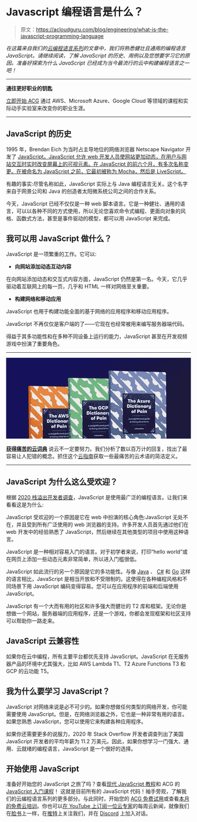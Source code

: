 # Javascript 编程语言是什么？

> 原文：<https://acloudguru.com/blog/engineering/what-is-the-javascript-programming-language>

*在这篇来自我们的[云编程语言系列](https://learn.acloud.guru/series/programming-languages-for-the-cloud)的文章中，我们将熟悉健壮且通用的编程语言 JavaScript。请继续阅读，了解 JavaScript 的历史、用例以及您想要学习它的原因。准备好探索为什么 JavaScript 已经成为当今最流行的云中构建编程语言之一吧！*

* * *

**通往更好职业的钥匙**

[立即开始 ACG](https://acloudguru.com/pricing) 通过 AWS、Microsoft Azure、Google Cloud 等领域的课程和实际动手实验室来改变你的职业生涯。

* * *

## **JavaScript 的历史**

1995 年，Brendan Eich 为当时占主导地位的网络浏览器 Netscape Navigator 开发了 [JavaScript。JavaScript 允许 web 开发人员使网站更加动态，在用户与网站交互时实时改变屏幕上的可视元素。在 JavaScript 的前六个月，有多次名称变更。在被命名为 JavaScript 之前，它最初被称为 Mocha，然后是 LiveScript。](https://auth0.com/blog/a-brief-history-of-javascript/)

有趣的事实:尽管名称如此，JavaScript 实际上与 Java 编程语言无关。这个名字来自于网景公司和 Java 的创造者太阳微系统公司之间的合作关系。

今天，JavaScript 已经不仅仅是一种 web 脚本语言。它是一种健壮、通用的语言，可以以各种不同的方式使用，所以无论您喜欢命令式编程、更面向对象的风格、函数式方法，甚至是事件驱动的模型，都可以用 JavaScript 来完成。

## **我可以用 JavaScript 做什么？**

JavaScript 是一项繁重的工作。它可以:

*   **向网站添加动态互动内容**

在向网站添加动态和交互式内容方面，JavaScript 仍然是第一名。今天，它几乎驱动着互联网上的每一页，几乎和 HTML 一样对网络至关重要。

*   **构建网络和移动应用**

JavaScript 也用于构建功能全面的基于网络的应用程序和移动应用程序。

JavaScript 不再仅仅是客户端的了——它现在也经常被用来编写服务器端代码。

得益于其多功能性和在多种不同设备上运行的能力，JavaScript 甚至在开发视频游戏中扮演了重要角色。

* * *

[![Complete guide to the Cloud and Dictionary ](img/93ebf63b88ab7fbd48705a01952ba688.png)](https://get.acloudguru.com/cloud-dictionary-of-pain)

[**获得痛苦的云词典**](https://get.acloudguru.com/cloud-dictionary-of-pain)
说云不一定要努力。我们分析了数以百万计的回复，找出了最容易让人犯错的概念。抓住这个[云指南](https://get.acloudguru.com/cloud-dictionary-of-pain)获取一些最痛苦的云术语的简洁定义。

* * *

## **JavaScript 为什么这么受欢迎？**

根据 [2020 栈溢出开发者调查](https://insights.stackoverflow.com/survey/2020)，JavaScript 是使用最广泛的编程语言。让我们来看看这是为什么:

JavaScript 受欢迎的一个原因是它在 web 中扮演的核心角色:JavaScript 无处不在，并且受到所有广泛使用的 web 浏览器的支持。许多开发人员首先通过他们在 web 开发中的经验熟悉了 JavaScript，然后继续在其他类型的项目中使用这种语言。

JavaScript 是一种相对容易入门的语言。对于初学者来说，打印“hello world”或在网页上添加一些动态元素非常简单，所以进入门槛很低。

JavaScript 如此流行的另一个原因是它的多功能性。与像 [Java](https://acloudguru.com/?p=120689) 、 [C#](https://acloudguru.com/?p=120703) 和 [Go](https://acloudguru.com/blog/engineering/what-is-go-an-intro-to-googles-go-programming-language-aka-golang) 这样的语言相比，JavaScript 是相当开放和不受限制的。这使得在各种编程风格和不同场景下用 JavaScript 编码变得容易。您可以在应用程序的前端和后端使用 JavaScript。

JavaScript 有一个大而有用的社区和许多强大而健壮的 T2 库和框架。无论你是想做一个网站，服务器端的应用程序，还是一个游戏，你都会发现框架和社区支持可以帮助你一路走来。

## **JavaScript 云兼容性**

如果你在云中编程，所有主要平台都优先支持 JavaScript。JavaScript 在无服务器产品的环境中尤其强大，比如 AWS Lambda T1、T2 Azure Functions T3 和 GCP 的云功能 T5。

## **我为什么要学习 JavaScript？**

JavaScript 对网络来说是必不可少的。如果你想做任何类型的网络开发，你可能需要使用 JavaScript。但是，在网络浏览器之外，它也是一种非常有用的语言。如果您熟悉 JavaScript，您可以使用它来构建各种应用程序。

如果你还需要更多的说服力，2020 年 Stack Overflow 开发者调查列出了美国 JavaScript 开发者的平均年薪为 11.2 万美元。因此，如果你想学习一门强大、通用、云就绪的编程语言，JavaScript 是一个很好的选择。

## **开始使用 JavaScript**

准备好开始您的 JavaScript 之旅了吗？查看[现代 JavaScript 教程](https://javascript.info/)和 ACG 的[JavaScript 入门课程](https://www.youtube.com/redirect?event=video_description&redir_token=QUFFLUhqa0U5dE5la3FsV3hhNFBlOTIyZXd1RFNob1pVUXxBQ3Jtc0trMXEybE4tRWktVFJjOUJoUDl2YnZ1WlZQTzBCT1dpNjMxMzZodF9BbGd0Z2pwc1hLVl81YWxoRTYwa1k1dkpUa3VUcEpBeWd2UV94R1BVa0R0SzlTUmUzaktvSDFtV0hOZ2Y3X28xT1lUcU9FU08tNA&q=https%3A%2F%2Facloud.guru%2Foverview%2Fintroduction-to-javascript&v=pAEtBqWhp3Q)！
这就是目前所有的 JavaScript 代码！袖手旁观，了解我们的云编程语言系列的更多部分。与此同时，开始您的 [ACG 免费试用](https://acloudguru.com/pricing)或查看[本月的免费云培训](https://acloudguru.com/blog/news/whats-free-at-acg)。你也可以[在 YouTube 上订阅一位云专家](https://www.youtube.com/c/AcloudGuru/?sub_confirmation=1)的每周云新闻，就像我们在[脸书](https://www.facebook.com/acloudguru)上一样，在[推特](https://twitter.com/acloudguru)上关注我们，并在 [Discord](http://discord.gg/acloudguru) 上加入对话。